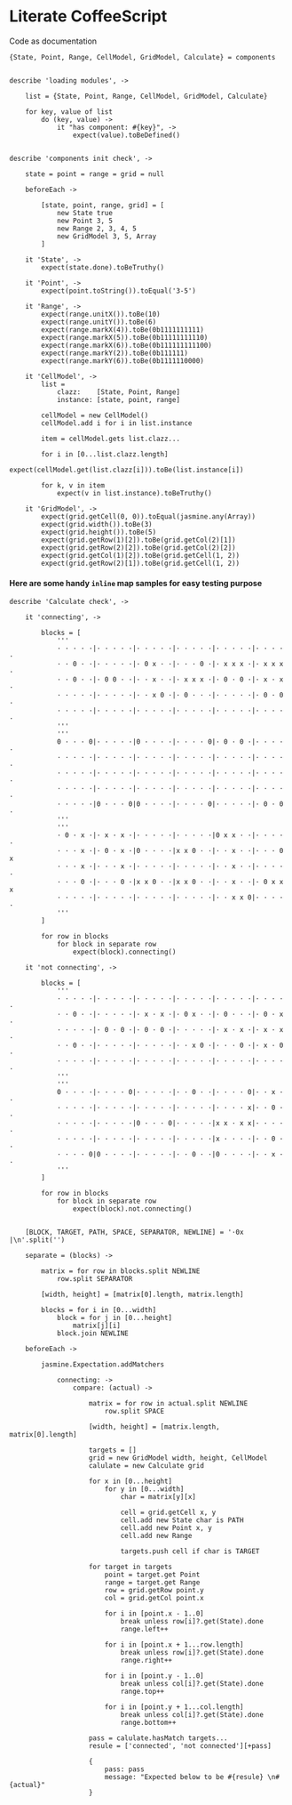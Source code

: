 Literate CoffeeScript
=====================
Code as documentation

    {State, Point, Range, CellModel, GridModel, Calculate} = components


    describe 'loading modules', ->

        list = {State, Point, Range, CellModel, GridModel, Calculate}

        for key, value of list
            do (key, value) ->
                it "has component: #{key}", ->
                    expect(value).toBeDefined()


    describe 'components init check', ->

        state = point = range = grid = null

        beforeEach ->

            [state, point, range, grid] = [
                new State true
                new Point 3, 5
                new Range 2, 3, 4, 5
                new GridModel 3, 5, Array
            ]

        it 'State', ->
            expect(state.done).toBeTruthy()

        it 'Point', ->
            expect(point.toString()).toEqual('3-5')

        it 'Range', ->
            expect(range.unitX()).toBe(10)
            expect(range.unitY()).toBe(6)
            expect(range.markX(4)).toBe(0b1111111111)
            expect(range.markX(5)).toBe(0b11111111110)
            expect(range.markX(6)).toBe(0b111111111100)
            expect(range.markY(2)).toBe(0b111111)
            expect(range.markY(6)).toBe(0b1111110000)

        it 'CellModel', ->
            list =
                clazz:    [State, Point, Range]
                instance: [state, point, range]

            cellModel = new CellModel()
            cellModel.add i for i in list.instance

            item = cellModel.gets list.clazz...

            for i in [0...list.clazz.length]
                expect(cellModel.get(list.clazz[i])).toBe(list.instance[i])

            for k, v in item
                expect(v in list.instance).toBeTruthy()

        it 'GridModel', ->
            expect(grid.getCell(0, 0)).toEqual(jasmine.any(Array))
            expect(grid.width()).toBe(3)
            expect(grid.height()).toBe(5)
            expect(grid.getRow(1)[2]).toBe(grid.getCol(2)[1])
            expect(grid.getRow(2)[2]).toBe(grid.getCol(2)[2])
            expect(grid.getCol(1)[2]).toBe(grid.getCell(1, 2))
            expect(grid.getRow(2)[1]).toBe(grid.getCell(1, 2))

#### Here are some handy `inline` map samples for easy testing purpose

    describe 'Calculate check', ->

        it 'connecting', ->

            blocks = [
                '''
                · · · · ·|· · · · ·|· · · · ·|· · · · ·|· · · · ·|· · · · ·
                · · 0 · ·|· · · · ·|· 0 x · ·|· · · 0 ·|· x x x ·|· x x x ·
                · · 0 · ·|· 0 0 · ·|· · x · ·|· x x x ·|· 0 · 0 ·|· x · x ·
                · · · · ·|· · · · ·|· · x 0 ·|· 0 · · ·|· · · · ·|· 0 · 0 ·
                · · · · ·|· · · · ·|· · · · ·|· · · · ·|· · · · ·|· · · · ·
                '''
                '''
                0 · · · 0|· · · · ·|0 · · · ·|· · · · 0|· 0 · 0 ·|· · · · ·
                · · · · ·|· · · · ·|· · · · ·|· · · · ·|· · · · ·|· · · · ·
                · · · · ·|· · · · ·|· · · · ·|· · · · ·|· · · · ·|· · · · ·
                · · · · ·|· · · · ·|· · · · ·|· · · · ·|· · · · ·|· · · · ·
                · · · · ·|0 · · · 0|0 · · · ·|· · · · 0|· · · · ·|· 0 · 0 ·
                '''
                '''
                · 0 · x ·|· x · x ·|· · · · ·|· · · · ·|0 x x · ·|· · · · ·
                · · · x ·|· 0 · x ·|0 · · · ·|x x 0 · ·|· · x · ·|· · · 0 x
                · · · x ·|· · · x ·|· · · · ·|· · · · ·|· · x · ·|· · · · ·
                · · · 0 ·|· · · 0 ·|x x 0 · ·|x x 0 · ·|· · x · ·|· 0 x x x
                · · · · ·|· · · · ·|· · · · ·|· · · · ·|· · x x 0|· · · · ·
                '''
            ]

            for row in blocks
                for block in separate row
                    expect(block).connecting()

        it 'not connecting', ->

            blocks = [
                '''
                · · · · ·|· · · · ·|· · · · ·|· · · · ·|· · · · ·|· · · · ·
                · · 0 · ·|· · · · ·|· x · x ·|· 0 x · ·|· 0 · · ·|· 0 · x ·
                · · · · ·|· 0 · 0 ·|· 0 · 0 ·|· · · · ·|· x · x ·|· x · x ·
                · · 0 · ·|· · · · ·|· · · · ·|· · x 0 ·|· · · 0 ·|· x · 0 ·
                · · · · ·|· · · · ·|· · · · ·|· · · · ·|· · · · ·|· · · · ·
                '''
                '''
                0 · · · ·|· · · · 0|· · · · ·|· · 0 · ·|· · · · 0|· · x · ·
                · · · · ·|· · · · ·|· · · · ·|· · · · ·|· · · · x|· · 0 · ·
                · · · · ·|· · · · ·|0 · · · 0|· · · · ·|x x · x x|· · · · ·
                · · · · ·|· · · · ·|· · · · ·|· · · · ·|x · · · ·|· · 0 · ·
                · · · · 0|0 · · · ·|· · · · ·|· · 0 · ·|0 · · · ·|· · x · ·
                '''
            ]

            for row in blocks
                for block in separate row
                    expect(block).not.connecting()


        [BLOCK, TARGET, PATH, SPACE, SEPARATOR, NEWLINE] = '·0x |\n'.split('')

        separate = (blocks) ->

            matrix = for row in blocks.split NEWLINE
                row.split SEPARATOR

            [width, height] = [matrix[0].length, matrix.length]

            blocks = for i in [0...width]
                block = for j in [0...height]
                    matrix[j][i]
                block.join NEWLINE

        beforeEach ->

            jasmine.Expectation.addMatchers

                connecting: ->
                    compare: (actual) ->

                        matrix = for row in actual.split NEWLINE
                            row.split SPACE

                        [width, height] = [matrix.length, matrix[0].length]

                        targets = []
                        grid = new GridModel width, height, CellModel
                        calulate = new Calculate grid

                        for x in [0...height]
                            for y in [0...width]
                                char = matrix[y][x]

                                cell = grid.getCell x, y
                                cell.add new State char is PATH
                                cell.add new Point x, y
                                cell.add new Range

                                targets.push cell if char is TARGET

                        for target in targets
                            point = target.get Point
                            range = target.get Range
                            row = grid.getRow point.y
                            col = grid.getCol point.x

                            for i in [point.x - 1..0]
                                break unless row[i]?.get(State).done
                                range.left++

                            for i in [point.x + 1...row.length]
                                break unless row[i]?.get(State).done
                                range.right++

                            for i in [point.y - 1..0]
                                break unless col[i]?.get(State).done
                                range.top++

                            for i in [point.y + 1...col.length]
                                break unless col[i]?.get(State).done
                                range.bottom++

                        pass = calulate.hasMatch targets...
                        resule = ['connected', 'not connected'][+pass]

                        {
                            pass: pass
                            message: "Expected below to be #{resule} \n#{actual}"
                        }

